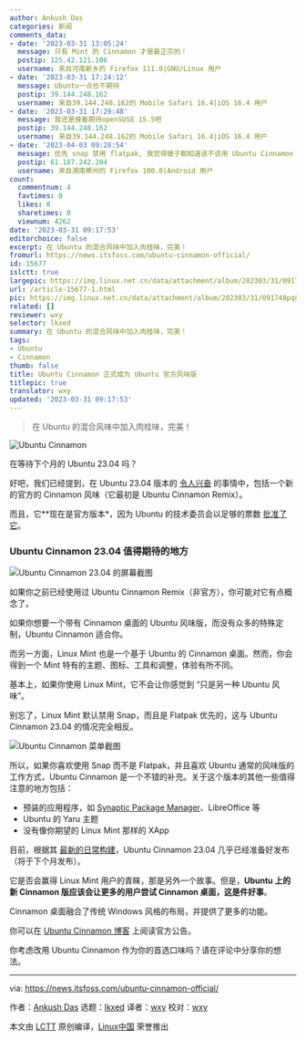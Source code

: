 ```yaml
---
author: Ankush Das
categories: 新闻
comments_data:
- date: '2023-03-31 13:05:24'
  message: 只有 Mint 的 Cinnamon 才是最正宗的！
  postip: 125.42.121.106
  username: 来自河南新乡的 Firefox 111.0|GNU/Linux 用户
- date: '2023-03-31 17:24:12'
  message: Ubuntu一点也不期待
  postip: 39.144.248.162
  username: 来自39.144.248.162的 Mobile Safari 16.4|iOS 16.4 用户
- date: '2023-03-31 17:29:48'
  message: 我还是接着期待openSUSE 15.5吧
  postip: 39.144.248.162
  username: 来自39.144.248.162的 Mobile Safari 16.4|iOS 16.4 用户
- date: '2023-04-03 09:28:54'
  message: 优先 snap 禁用 flatpak, 我觉得傻子都知道该不该用 Ubuntu Cinnamon
  postip: 61.187.242.204
  username: 来自湖南郴州的 Firefox 100.0|Android 用户
count:
  commentnum: 4
  favtimes: 0
  likes: 0
  sharetimes: 0
  viewnum: 4262
date: '2023-03-31 09:17:53'
editorchoice: false
excerpt: 在 Ubuntu 的混合风味中加入肉桂味，完美！
fromurl: https://news.itsfoss.com/ubuntu-cinnamon-official/
id: 15677
islctt: true
largepic: https://img.linux.net.cn/data/attachment/album/202303/31/091748pq8tq8nluucc5eth.jpg
url: /article-15677-1.html
pic: https://img.linux.net.cn/data/attachment/album/202303/31/091748pq8tq8nluucc5eth.jpg.thumb.jpg
related: []
reviewer: wxy
selector: lkxed
summary: 在 Ubuntu 的混合风味中加入肉桂味，完美！
tags:
- Ubuntu
- Cinnamon
thumb: false
title: Ubuntu Cinnamon 正式成为 Ubuntu 官方风味版
titlepic: true
translator: wxy
updated: '2023-03-31 09:17:53'
---
```



> 
> 在 Ubuntu 的混合风味中加入肉桂味，完美！
> 
> 
> 


![Ubuntu Cinnamon](https://img.linux.net.cn/data/attachment/album/202303/31/091748pq8tq8nluucc5eth.jpg)


在等待下个月的 Ubuntu 23.04 吗？


好吧，我们已经提到，在 Ubuntu 23.04 版本的 [令人兴奋](https://news.itsfoss.com/ubuntu-23-04/) 的事情中，包括一个新的官方的 Cinnamon 风味（它最初是 Ubuntu Cinnamon Remix）。


而且，它\*\*现在是官方版本\*，因为 Ubuntu 的技术委员会以足够的票数 [批准了它](https://lists.ubuntu.com/archives/technical-board/2023-March/002725.html?ref=its-foss-news)。


### Ubuntu Cinnamon 23.04 值得期待的地方


![Ubuntu Cinnamon 23.04 的屏幕截图](https://img.linux.net.cn/data/attachment/album/202303/31/091753g22p86xzx021qm8z.jpg)


如果你之前已经使用过 Ubuntu Cinnamon Remix（非官方），你可能对它有点概念了。


如果你想要一个带有 Cinnamon 桌面的 Ubuntu 风味版，而没有众多的特殊定制，Ubuntu Cinnamon 适合你。


而另一方面，Linux Mint 也是一个基于 Ubuntu 的 Cinnamon 桌面。然而，你会得到一个 Mint 特有的主题、图标、工具和调整，体验有所不同。


基本上，如果你使用 Linux Mint，它不会让你感觉到 “只是另一种 Ubuntu 风味”。


别忘了，Linux Mint 默认禁用 Snap，而且是 Flatpak 优先的，这与 Ubuntu Cinnamon 23.04 的情况完全相反。


![Ubuntu Cinnamon 菜单截图](https://img.linux.net.cn/data/attachment/album/202303/31/091754ef57t6mfu8u4elnm.jpg)


所以，如果你喜欢使用 Snap 而不是 Flatpak，并且喜欢 Ubuntu 通常的风味版的工作方式，Ubuntu Cinnamon 是一个不错的补充。关于这个版本的其他一些值得注意的地方包括：


* 预装的应用程序，如 [Synaptic Package Manager](https://itsfoss.com/synaptic-package-manager/?ref=its-foss-news)、LibreOffice 等
* Ubuntu 的 Yaru 主题
* 没有像你期望的 Linux Mint 那样的 XApp


目前，根据其 [最新的日常构建](https://cdimage.ubuntu.com/ubuntucinnamon/daily-live/current/?ref=its-foss-news)，Ubuntu Cinnamon 23.04 几乎已经准备好发布（将于下个月发布）。


它是否会赢得 Linux Mint 用户的青睐，那是另外一个故事。但是，**Ubuntu 上的新 Cinnamon 版应该会让更多的用户尝试 Cinnamon 桌面，这是件好事**。


Cinnamon 桌面融合了传统 Windows 风格的布局，并提供了更多的功能。


你可以在 [Ubuntu Cinnamon 博客](https://ubuntucinnamon.org/ubuntu-cinnamon-flavor-status-announcement/?ref=its-foss-news) 上阅读官方公告。


你考虑改用 Ubuntu Cinnamon 作为你的首选口味吗？请在评论中分享你的想法。




---


via: <https://news.itsfoss.com/ubuntu-cinnamon-official/>


作者：[Ankush Das](https://news.itsfoss.com/author/ankush/) 选题：[lkxed](https://github.com/lkxed/) 译者：[wxy](https://github.com/wxy) 校对：[wxy](https://github.com/wxy)


本文由 [LCTT](https://github.com/LCTT/TranslateProject) 原创编译，[Linux中国](https://linux.cn/) 荣誉推出